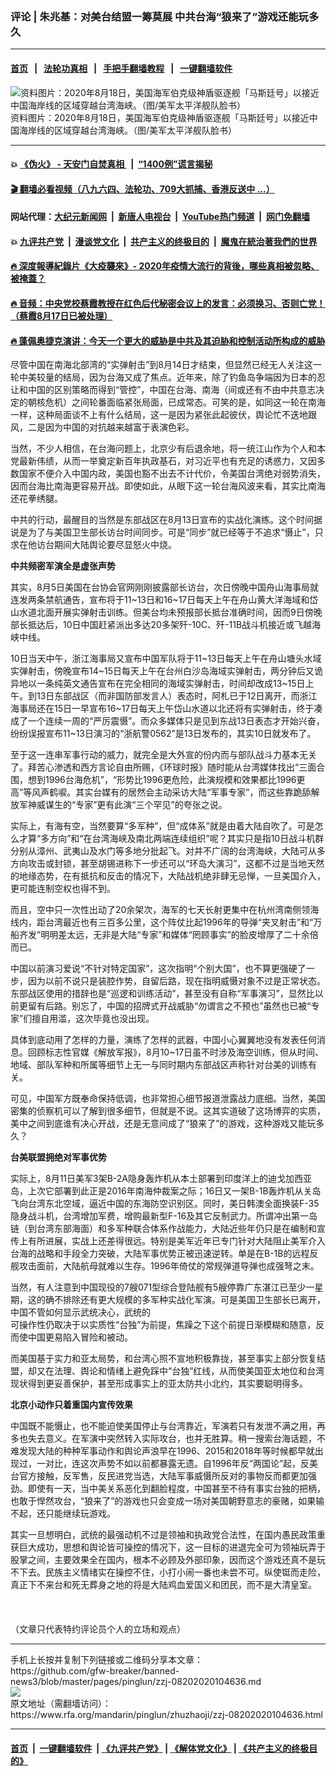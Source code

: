 ### 评论 | 朱兆基：对美台结盟一筹莫展   中共台海“狼来了”游戏还能玩多久
------------------------

#### [首页](https://github.com/gfw-breaker/banned-news3/blob/master/README.md) &nbsp;&nbsp;|&nbsp;&nbsp; [法轮功真相](https://github.com/begood0513/basic/blob/master/README.md)  &nbsp;&nbsp;|&nbsp;&nbsp; [手把手翻墙教程](https://github.com/gfw-breaker/guides/wiki)  &nbsp;&nbsp;|&nbsp;&nbsp; [一键翻墙软件](https://github.com/gfw-breaker/nogfw/blob/master/README.md)  



<div id="headerimg">
 <img alt="资料图片：2020年8月18日，美国海军伯克级神盾驱逐舰「马斯廷号」以接近中国海岸线的区域穿越台湾海峡。（图/美军太平洋舰队脸书）" src="https://www.rfa.org/mandarin/pinglun/zhuzhaoji/zzj-08202020104636.html/usa.jpg/@@images/eb1a3aa4-9633-4458-a763-2de6c7678b3b.jpeg" title="资料图片：2020年8月18日，美国海军伯克级神盾驱逐舰「马斯廷号」以接近中国海岸线的区域穿越台湾海峡。（图/美军太平洋舰队脸书）"/>
 <div id="headerimgcontents">
  <div id="headerimgcaption">
   <span>
    资料图片：2020年8月18日，美国海军伯克级神盾驱逐舰「马斯廷号」以接近中国海岸线的区域穿越台湾海峡。（图/美军太平洋舰队脸书）
   </span>
   <!-- zoomattribute -->
  </div>
  <!-- headerimgcaption -->
 </div>
 <!-- headerimagecontents -->
</div>

<hr/>


#### 💥 [《伪火》 - 天安门自焚真相 ](http://141.164.51.119:10000/videos/blog/weihuo.html)&nbsp; |&nbsp; [“1400例”谎言揭秘  ](http://141.164.51.119:10000/videos/blog/jiexi1400.html)

#### [ 🎬  翻墙必看视频（八九六四、法轮功、709大抓捕、香港反送中 ...）](https://github.com/gfw-breaker/links/blob/master/banned.md)

#### 网站代理：[大纪元新闻网](http://167.172.10.89:10080/gb/) &nbsp;|&nbsp; [新唐人电视台](http://167.172.10.89:8808/gb/)  &nbsp;|&nbsp; [YouTube热门频道](http://158.247.203.241/youtube.html) &nbsp;|&nbsp; [网门免翻墙](http://158.247.203.241:11000/show.aspx?name=ogHome)

#### 💥 [九评共产党](http://141.164.51.119:10000/videos/res/jiuping/)&nbsp; |&nbsp; [漫谈党文化](http://141.164.51.119:10000/videos/res/mtdwh/)&nbsp; |&nbsp; [共产主义的终极目的](http://141.164.51.119:10000/videos/res/zjmd/)&nbsp; |&nbsp; [魔鬼在統治著我們的世界](http://141.164.51.119:10000/videos/res/TheSpecter/)  

#### [ 🔥  深度報導紀錄片《大疫襲來》- 2020年疫情大流行的背後，哪些真相被忽略、被掩蓋？](http://141.164.51.119:10000/videos/news/../corona/index.html)

#### [ 🔥  音频：中央党校蔡霞教授在红色后代秘密会议上的发言：必须换习、否则亡党！（蔡霞8月17日已被处理）](http://141.164.51.119:10000/videos/news/caixia.html)

#### [ 🔥  蓬佩奥捷克演讲：今天一个更大的威胁是中共及其迫胁和控制活动所构成的威胁](http://141.164.51.119:10000/videos/news/pompeo6.html)

<div id="storytext">
 <div>
  <div class="slot_header">
  </div>
 </div>
 <p>
  尽管中国在南海北部湾的“实弹射击”到8月14日才结束，但显然已经无人关注这一轮中美较量的结局，因为台海又成了焦点。近年来，除了钓鱼岛争端因为日本的忍让和中国的区别策略而得到“管控”，中国在台海、南海（间或还有不由中共意志决定的朝核危机）之间轮番面临紧张局面，已成常态。可笑的是，如同这一轮在南海一样，这种局面谈不上有什么结局，这一是因为紧张此起彼伏，舆论忙不迭地跟风，二是因为中国的对抗越来越富于表演色彩。
 </p>
 <p>
  当然，不少人相信，在台海问题上，北京少有后退余地，将一统江山作为个人和本党最新伟绩，从而一举奠定新百年执政基石，对习近平也有充足的诱惑力，又因多数国家不便介入中国内政，美国也豁不出去不计代价，令美国台湾绝对弱势消失，因而台海比南海更容易开战。即使如此，从眼下这一轮台海风波来看，其实比南海还花拳绣腿。
 </p>
 <p>
  中共的行动，最醒目的当然是东部战区在8月13日宣布的实战化演练。这个时间据说是为了与美国卫生部长访台时间同步。可是“同步”就已经等于不追求“慑止”，只求在他访台期间大陆舆论要尽显怒火中烧。
  <br/>
  <b>
  </b>
 </p>
 <p>
  <b>
   中共频密军演全是虚张声势
  </b>
 </p>
 <p>
  其实，8月5日美国在台协会官网刚刚披露部长访台，次日傍晚中国舟山海事局就连发两条禁航通告，宣布将于11~13日和16~17日每天上午在舟山黄大洋海域和岱山水道北面开展实弹射击训练。但美台均未预报部长抵台准确时间，因而9日傍晚部长抵达后，10日中国赶紧派出多达20多架歼-10C、歼-11B战斗机接近或飞越海峡中线。
 </p>
 <p>
  10日当天中午，浙江海事局又宣布中国军队将于11~13日每天上午在舟山塘头水域实弹射击，傍晚宣布14~15日每天上午在台州白沙岛海域实弹射击，两分钟后又诡异地以一条纯英文通告宣布在完全相同的海域实弹射击，时间却改成13~15日上午。到13日东部战区（而非国防部发言人）表态时，阿札已于12日离开，而浙江海事局还在15日一早宣布16~17日每天上午岱山水道以北还将有实弹射击，终于凑成了一个连续一周的“严厉震慑”。而众多媒体只是见到东战13日表态才开始兴奋，纷纷误报宣布11~13日演习的“浙航警0562”是13日发布的，其实10日就发布了。
 </p>
 <p>
  至于这一连串军事行动的威力，就完全是大外宣的份内而与部队战斗力基本无关了。拜苦心渗透和西方言论自由所赐，《环球时报》随时能从台湾媒体找出“三面合围，想到1996台海危机”，“形势比1996更危险，此演规模和效果都比1996更高”等风声鹤唳。其实台媒有的居然会主动采访大陆“军事专家”，而这些靠跪舔解放军神威谋生的“专家”更有此演“三个罕见”的夸张之说。
 </p>
 <p>
  实际上，有海有空，当然要算“多军种”，但“成体系”就是由着大陆自吹了。可是怎么才算“多方向”和“在台湾海峡及南北两端连续组织”呢？其实只是指10日战斗机群分别从漳州、武夷山及水门等多地分批起飞。对并不广阔的台湾海峡，大陆可从多方向攻击或封锁，甚至胡锡进称下一步还可以“环岛大演习”，这都不过是当地天然的地缘态势，在有抵抗和反击的情况下，大陆战机绝非肆无忌惮，一旦美国介入，更可能连制空权也得不到。
 </p>
 <p>
  而且，空中只一次性出动了20余架次，海军的七天长射更集中在杭州湾南侧领海线内，距台湾最近也有三百多公里，这个阵仗比起1996年的导弹“夹叉射击”和“万船齐发”明明差太远，无非是大陆“专家”和媒体“罔顾事实”的脸皮增厚了二十余倍而已。
 </p>
 <p>
  中国以前演习爱说“不针对特定国家”，这次指明“个别大国”，也不算更强硬了一步，因为以前不说只是装腔作势，自留后路，现在指明威慑对象不过是正常状态。东部战区使用的措辞也是“巡逻和训练活动”，甚至没有自称“军事演习”，显然比以前更留有后路。别忘了，中国的招牌式开战威胁“勿谓言之不预也”虽然也已被“专家”们擅自用滥，这次毕竟也没出现。
 </p>
 <p>
  具体到底动用了怎样的力量，演练了怎样的武器，中国小心翼翼地没有发表任何消息。回顾标志性官媒《解放军报》，8月10~17日虽不时涉及海空训练，但从时间、地域、部队军种和所属等细节上无一与同时期内东部战区声称针对台美的训练有关。
 </p>
 <p>
  可见，中国军方既奉命保持低调，也非常担心细节报道泄露战力底细。当然，美国密集的侦察机可以了解到很多细节，但就是不说。这其实道破了这场博弈的实质，美中之间到底谁有决心开战，还是无意间成了“狼来了”的游戏，这种游戏又能玩多久？
 </p>
 <p>
  <b>
   台美联盟拥绝对军事优势
  </b>
 </p>
 <p>
  实际上，8月11日美军3架B-2A隐身轰炸机从本土部署到印度洋上的迪戈加西亚岛，上次它部署到此正是2016年南海仲裁案之际；16日又一架B-1B轰炸机从关岛飞向台湾东北空域，逼近中国的东海防空识别区。同时，美日韩澳全面换装F-35隐身战斗机，台湾增加军费，增购最新型F-16及其它反制武力。所谓冲出第一岛链（到台湾东部海面）和多军种联合体系作战能力，大陆近些年仍只是在编制和宣传上有所进展，实战上还差得很远。特别是美军近年已专门针对大陆阻止美军介入台海的战略和手段全力突破，大陆军事优势正被迅速逆转。单是在B-1B的远程反舰攻击面前，大陆航母就难以生存。1996年倚仗的常规弹道导弹也成强弩之末。
 </p>
 <p>
  当然，有人注意到中国现役的7艘071型综合登陆舰有5艘停靠广东湛江已至少一星期，这的确不排除还有更大规模的多军种实战化军演。可是美国卫生部长已离开，中国不管如何显示武统决心，武统的
  <br/>
  可操作性仍取决于以实质性“台独”为前提，焦躁之下这个前提日渐模糊和随意，反而使中国更易陷入冒险和被动。
 </p>
 <p>
  而美国基于实力和亚太局势，和台湾心照不宣地积极靠拢，甚至事实上部分恢复结盟，却又在法理、舆论和情绪上避免踩中“台独”红线，从而使美国亚太地位和台湾现状得到更妥善保护，甚至形成事实上的亚太防共小北约，其实要聪明得多。
  <br/>
  <b>
  </b>
 </p>
 <p>
  <b>
   北京小动作只着重国内宣传效果
  </b>
 </p>
 <p>
  中国既不能慑止，也不能迫使美国停止与台湾靠近，军演若只有发泄不满之用，再多也失去意义。在军演中突然转入实际攻台，也并无胜算。稍一搜索台海话题，不难发现大陆的种种军事动作和舆论声浪早在1996、2015和2018年等时候都早就出现过，一对比，连这次声势不如以前都暴露无遗。自1996年反“两国论”起，反美台官方接触，反军售，反民进党当选，大陆军事威慑所反对的事物反而都更加强劲。即使有一天，当中美关系恶化到翻脸程度，中国甚至不待有事实台独的把柄，也敢于悍然攻台，“狼来了”的游戏也只会变成一场对美国朝野意志的豪赌，如果输不起，还只能继续玩游戏。
 </p>
 <p>
  其实一旦想明白，武统的最强动机不过是领袖和执政党合法性，在国内愚民政策重获巨大成功，思想和舆论皆可操控的情况下，这一目标的进退完全可为领袖玩弄于股掌之间，主要效果全在国内，根本不必顾及外部印象，因而这个游戏还真不是玩不下去。民族主义情绪实在操控不住，小打小闹一番也未尝不可。纵使铤而走险，真正下不来台和死无葬身之地的将是大陆鸡血爱国义和团民，而不是大清皇室。
  <br/>
  <br/>
  <br/>
  <br/>
  （文章只代表特约评论员个人的立场和观点）
 </p>
</div>

<hr/>
手机上长按并复制下列链接或二维码分享本文章：<br/>
https://github.com/gfw-breaker/banned-news3/blob/master/pages/pinglun/zzj-08202020104636.md <br/>
<a href='https://github.com/gfw-breaker/banned-news3/blob/master/pages/pinglun/zzj-08202020104636.md'><img src='https://github.com/gfw-breaker/banned-news3/blob/master/pages/pinglun/zzj-08202020104636.md.png'/></a> <br/>
原文地址（需翻墙访问）：https://www.rfa.org/mandarin/pinglun/zhuzhaoji/zzj-08202020104636.html


------------------------
#### [首页](https://github.com/gfw-breaker/banned-news3/blob/master/README.md) &nbsp;|&nbsp; [一键翻墙软件](https://github.com/gfw-breaker/nogfw/blob/master/README.md) &nbsp;| [《九评共产党》](https://github.com/gfw-breaker/9ping.md/blob/master/README.md#九评之一评共产党是什么) | [《解体党文化》](https://github.com/gfw-breaker/jtdwh.md/blob/master/README.md) | [《共产主义的终极目的》](https://github.com/gfw-breaker/gczydzjmd.md/blob/master/README.md)


<img src='http://gfw-breaker.win/banned-news3/pages/pinglun/zzj-08202020104636.md' width='0px' height='0px'/>